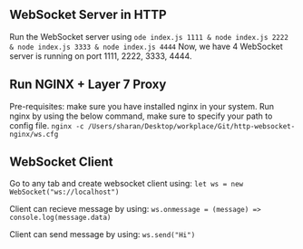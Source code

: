 ## WebSocket Server in HTTP

Run the WebSocket server using `ode index.js 1111 & node index.js 2222 & node index.js 3333 & node index.js 4444`
Now, we have 4 WebSocket server is running on port 1111, 2222, 3333, 4444.

## Run NGINX + Layer 7 Proxy

Pre-requisites: make sure you have installed nginx in your system.
Run nginx by using the below command, make sure to specify your path to config file.
`nginx -c /Users/sharan/Desktop/workplace/Git/http-websocket-nginx/ws.cfg`

## WebSocket Client

Go to any tab and create websocket client using:
`let ws = new WebSocket("ws://localhost")`

Client can recieve message by using:
`ws.onmessage = (message) => console.log(message.data)`

Client can send message by using:
`ws.send("Hi")`
